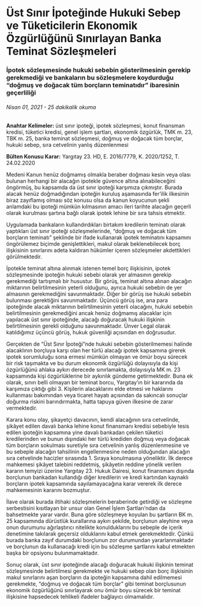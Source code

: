 <BlogMetaDecorator folder="generic" image="generic.jpg" imageAlt="image alt" description="Continuing to Work in the Same Workplace After Retirement" title="UnverLegal - Üst Sınır İpoteğinde Hukuki Sebep ve Tüketicilerin Ekonomik Özgürlüğünü Sınırlayan Banka Teminat Sözleşmeleri" />

# Üst Sınır İpoteğinde Hukuki Sebep ve Tüketicilerin Ekonomik Özgürlüğünü Sınırlayan Banka Teminat Sözleşmeleri

### İpotek sözleşmesinde hukuki sebebin gösterilmesinin gerekip gerekmediği ve bankaların bu sözleşmelere koydurduğu “doğmuş ve doğacak tüm borçların teminatıdır” ibaresinin geçerliliği

###### Nisan 01, 2021 - 25 dakikalik okuma

**Anahtar Kelimeler:** üst sınır ipoteği, ipotek sözleşmesi, konut finansman kredisi, tüketici kredisi, genel işlem şartları, ekonomik özgürlük, TMK m. 23, TBK m. 25, banka teminat sözleşmesi, doğmuş ve doğacak tüm borçlar, hukuki sebep, sıra cetvelinin yanlış düzenlenmesi

**Bülten Konusu Karar:** Yargıtay 23. HD, E. 2016/7779, K. 2020/1252, T. 24.02.2020

Medeni Kanun henüz doğmamış olmakla beraber doğması kesin veya olası bulunan herhangi bir alacağın ipotekle güvence altına alınabileceğini öngörmüş, bu kapsamda da üst sınır ipoteği karşımıza çıkmıştır. Burada alacak henüz doğmadığından ipoteğin kuruluş aşamasında fer’ilik ilkesinin biraz zayıflamış olması söz konusu olsa da kanun koyucunun şekli anlamdaki bu ipoteği mümkün kılmasının amacı ileri tarihte alacağın geçerli olarak kurulması şartına bağlı olarak ipotek lehine bir sıra tahsis etmektir. 
	
Uygulamada bankaların kullandırdıkları birtakım kredilerin teminatı olarak yaptıkları üst sınır ipoteği sözleşmelerinde, “doğmuş ve doğacak tüm borçların teminatı” şeklinde bir ifade kullanarak ipotek teminatını kapsamını öngörülemez biçimde genişlettikleri, makul olarak beklenebilecek borç ilişkisinin sınırlarını adeta kaldıran hükümler içeren sözleşmeler akdettikleri görülmektedir. 
	
İpotekle teminat altına alınmak istenen temel borç ilişkisinin, ipotek sözleşmesinde ipoteğin hukuki sebebi olarak yer almasının gerekip gerekmediği tartışmalı bir husustur. Bir görüş, teminat altına alınan alacağın miktarının belirtilmesinin yeterli olduğunu, ayrıca hukuki sebebin de yer almasının gerekmediğini savunmaktadır. Diğer bir görüş ise hukuki sebebin bulunması gerektiğini savunmaktadır. Üçüncü görüş ise, ana para ipoteğinde alacak miktarının belirtilmesinin yeterli olacağını, hukuki sebebin belirtilmesinin gerekmediğini ancak henüz doğmamış alacaklar için yapılacak üst sınır ipoteğinde, alacağı doğuracak hukuki ilişkinin belirtilmesinin gerekli olduğunu savunmaktadır. Ünver Legal olarak katıldığımız üçüncü görüş, hukuk güvenliği açısından en doğrusudur.
	
Gerçekten de “Üst Sınır İpoteği”nde hukuki sebebin gösterilmemesi halinde alacaklının borçluya karşı olan her türlü alacağı ipotek kapsamına girerek ipotek sorumluluğu sona ermesi mümkün olmayan ve ömür boyu sürecek bir risk taşımakta ve bu durum ekonomik özgürlüğü dolayısıyla da kişi özgürlüğünü ahlaka aykırı derecede sınırlamakta, dolayısıyla MK m. 23 kapsamında kişi özgürlüklerine bir aykırılık gündeme getirmektedir. Buna ek olarak, sınırı belli olmayan bir teminat borcu, Yargıtay’ın bir kararında da karşımıza çıktığı gibi 3. Kişilerin alacaklarını elde etmesi ve haklarını kullanması bakımından veya ticaret hayatı açısından da sakıncalı sonuçlar doğurma riskini barındırmakta, hatta tapuya güven ilkesine de zarar vermektedir.
	
Karara konu olay, şikayetçi davacının, kendi alacağının sıra cetvelinde, şikâyet edilen davalı banka lehine konut finansmanı kredisi sebebiyle tesis edilen ipoteğin kapsamına yine davalı bankadan çekilen tüketici kredilerinden ve bunun dışındaki her türlü krediden doğmuş veya doğacak tüm borçların sokulması suretiyle sıra cetvelinin yanlış düzenlenmesine ve bu sebeple alacağın tahsilinin engellenmesine neden olduğundan alacağın sıra cetvelinde hacizler sırasında 1. Sıraya konulmasına yöneliktir. İlk derece mahkemesi şikâyet talebini reddetmiş, şikâyetin reddine yönelik verilen kararın temyizi üzerine Yargıtay 23. Hukuk Dairesi, konut finansmanı dışında borçlunun bankadan kullandığı diğer kredilerin ve kredi kartından kaynaklı borçların ipotek kapsamında sayılamayacağına karar vererek ilk derece mahkemesinin kararını bozmuştur. 

İlave olarak burada iltihaki sözleşmelerin beraberinde getirdiği ve sözleşme serbestisini kısıtlayan bir unsur olan Genel İşlem Şartları’ndan da bahsetmekte yarar vardır. Buna göre sözleşmeye koyulan bu şartların BK m. 25 kapsamında dürüstlük kurallarına aykırı şekilde, borçlunun aleyhine veya onun durumunu ağırlaştırıcı nitelikte konulduklarını bu sebeple de içerik denetimine takılarak geçersiz olduklarını kabul etmek gerekmektedir. Çünkü burada banka zayıf durumdaki borçlunun zor durumundan yararlanmaktadır ve borçlunun da kullanacağı kredi için bu sözleşme şartlarını kabul etmekten başka bir opsiyonu bulunmamaktadır. 

Sonuç olarak, üst sınır ipoteğinde alacağı doğuracak hukuki ilişkinin teminat sözleşmesinde belirtilmesi gerekmekte ve hukuki sebep olan borç ilişkisinin makul sınırlarını aşan borçların da ipoteğin kapsamına dahil edilmemesi gerekmekte, “doğmuş ve doğacak tüm borçlar” gibi teminat borçlusunun ekonomik özgürlüğünü sınırlayarak onu ömür boyu sürecek bir teminat ilişkisine hapsedecek tehlikeli ifadeler bağlayıcı olmamalıdır.

